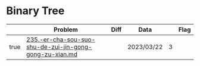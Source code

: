 # Binary Tree



<table><thead><tr><th data-type="checkbox"> </th><th>Problem</th><th data-type="select">Diff</th><th>Data</th><th data-type="rating" data-max="5"></th><th>Flag</th></tr></thead><tbody><tr><td>true</td><td><a data-mention href="235.-er-cha-sou-suo-shu-de-zui-jin-gong-gong-zu-xian.md">235.-er-cha-sou-suo-shu-de-zui-jin-gong-gong-zu-xian.md</a></td><td></td><td>2023/03/22</td><td>3</td><td></td></tr></tbody></table>
